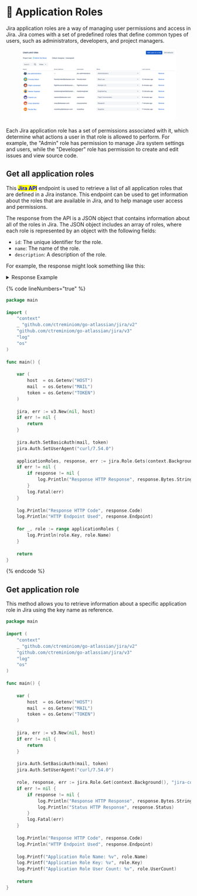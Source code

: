 # 🔐 Application Roles

Jira application roles are a way of managing user permissions and access in Jira. Jira comes with a set of predefined roles that define common types of users, such as administrators, developers, and project managers.&#x20;

<figure><img src="../.gitbook/assets/image (2).png" alt=""><figcaption></figcaption></figure>

Each Jira application role has a set of permissions associated with it, which determine what actions a user in that role is allowed to perform. For example, the "Admin" role has permission to manage Jira system settings and users, while the "Developer" role has permission to create and edit issues and view source code.

## Get all application roles

&#x20;This <mark style="color:blue;">**Jira API**</mark> endpoint is used to retrieve a list of all application roles that are defined in a Jira instance. This endpoint can be used to get information about the roles that are available in Jira, and to help manage user access and permissions.

The response from the API is a JSON object that contains information about all of the roles in Jira. The JSON object includes an array of roles, where each role is represented by an object with the following fields:

* `id`: The unique identifier for the role.
* `name`: The name of the role.
* `description`: A description of the role.

For example, the response might look something like this:

<details>

<summary>Response Example</summary>

```json
{
  "size": 2,
  "items": [
    {
      "id": 10002,
      "name": "Administrators",
      "description": "Jira administrators"
    },
    {
      "id": 10001,
      "name": "Users",
      "description": "Jira users"
    }
  ]
}
```

</details>

{% code lineNumbers="true" %}
```go
package main

import (
	"context"
	_ "github.com/ctreminiom/go-atlassian/jira/v2"
	"github.com/ctreminiom/go-atlassian/jira/v3"
	"log"
	"os"
)

func main() {

	var (
		host  = os.Getenv("HOST")
		mail  = os.Getenv("MAIL")
		token = os.Getenv("TOKEN")
	)

	jira, err := v3.New(nil, host)
	if err != nil {
		return
	}

	jira.Auth.SetBasicAuth(mail, token)
	jira.Auth.SetUserAgent("curl/7.54.0")

	applicationRoles, response, err := jira.Role.Gets(context.Background())
	if err != nil {
		if response != nil {
			log.Println("Response HTTP Response", response.Bytes.String())
		}
		log.Fatal(err)
	}

	log.Println("Response HTTP Code", response.Code)
	log.Println("HTTP Endpoint Used", response.Endpoint)

	for _, role := range applicationRoles {
		log.Println(role.Key, role.Name)
	}

	return
}

```
{% endcode %}

## Get application role

This method allows you to retrieve information about a specific application role in Jira using the key name as reference.

```go
package main

import (
	"context"
	_ "github.com/ctreminiom/go-atlassian/jira/v2"
	"github.com/ctreminiom/go-atlassian/jira/v3"
	"log"
	"os"
)

func main() {

	var (
		host  = os.Getenv("HOST")
		mail  = os.Getenv("MAIL")
		token = os.Getenv("TOKEN")
	)

	jira, err := v3.New(nil, host)
	if err != nil {
		return
	}

	jira.Auth.SetBasicAuth(mail, token)
	jira.Auth.SetUserAgent("curl/7.54.0")

	role, response, err := jira.Role.Get(context.Background(), "jira-core")
	if err != nil {
		if response != nil {
			log.Println("Response HTTP Response", response.Bytes.String())
			log.Println("Status HTTP Response", response.Status)
		}
		log.Fatal(err)
	}

	log.Println("Response HTTP Code", response.Code)
	log.Println("HTTP Endpoint Used", response.Endpoint)

	log.Printf("Application Role Name: %v", role.Name)
	log.Printf("Application Role Key: %v", role.Key)
	log.Printf("Application Role User Count: %v", role.UserCount)

	return
}
```
